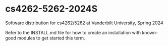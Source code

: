 # cs4262-5262-2024S
Software distribution for cs4262/5262 at Vanderbilt University, Spring 2024

Refer to the INSTALL.md file for how to create an installation with known-good modules to get started this term.
